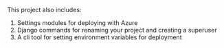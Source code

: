 

This project also includes:

1. Settings modules for deploying with Azure
2. Django commands for renaming your project and creating a superuser
3. A cli tool for setting environment variables for deployment
